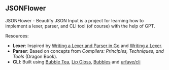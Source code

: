 ## JSONFlower

JSONFlower - Beautify JSON Input is a project for learning how to implement a lexer, parser, and CLI tool (of course) with the help of GPT.

Resources:

-   **Lexer**: Inspired by [Writing a Lexer and Parser in Go](https://adampresley.github.io/2015/05/12/writing-a-lexer-and-parser-in-go-part-2.html) and [Writing a Lexer](https://www.youtube.com/watch?v=HxaD_trXwRE).
-   **Parser**: Based on concepts from _Compilers: Principles, Techniques, and Tools_ (Dragon Book).
-   **CLI**: Built using [Bubble Tea](https://github.com/charmbracelet/bubbletea), [Lip Gloss](https://github.com/charmbracelet/lipgloss), [Bubbles](https://github.com/charmbracelet/bubbles) and [urfave/cli](https://github.com/urfave/cli)
